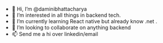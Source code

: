 - 👋 Hi, I’m @daminibhattacharya
- 👀 I’m interested in all things in backend tech.
- 🌱 I’m currently learning React native but already know .net .
- 💞️ I’m looking to collaborate on anything backend
- 📫 Send me a hi over linkedin/email

<!---
daminibhattacharya/daminibhattacharya is a ✨ special ✨ repository because its `README.md` (this file) appears on your GitHub profile.
You can click the Preview link to take a look at your changes.
--->
